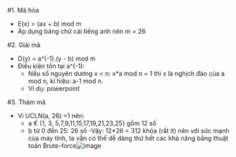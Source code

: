 
#1. Mã hóa
- E(x) = (ax + b) mod m
- Áp dụng bảng chữ cái tiếng anh nên m = 26
  
#2. Giải mã
- D(y) = a^(-1).(y - b) mod m
- Điều kiện tồn tại a^(-1):
    + Nếu số nguyên dương x < n: x*a mod n = 1 thì x là nghịch đảo của a mod n, kí hiệu: a-1 mod n.
    + Ví dụ: powerpoint

#3. Thám mã
- Vì UCLN(a, 26) =1 nên:
  + a € {1, 3, 5,7,9,11,15,17,19,21,23,25} gồm 12 số
  + b từ 0 đến 25: 26 số
-Vậy: 12*26 = 312 khóa (rất ít) nên với sức mạnh của máy tính, ta vẫn có thể dễ dàng thử hết các khả năng bằng thuật toán Brute-force![image](https://github.com/MaiLe2601/affine/assets/93561467/8da84f4c-41aa-42cb-93fa-94cc31c1deef)
